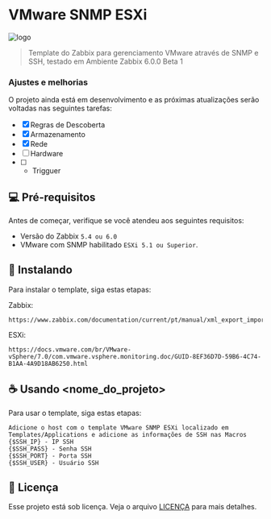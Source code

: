# VMware SNMP ESXi

<img src="https://assets.zabbix.com/img/tmp/logo/logo_bad_example.png" alt="logo">

> Template do Zabbix para gerenciamento VMware através de SNMP e SSH, testado em Ambiente Zabbix 6.0.0 Beta 1

### Ajustes e melhorias

O projeto ainda está em desenvolvimento e as próximas atualizações serão voltadas nas seguintes tarefas:

- [x] Regras de Descoberta
- [x] Armazenamento
- [x] Rede
- [ ] Hardware
- [ ] + Trigguer

## 💻 Pré-requisitos

Antes de começar, verifique se você atendeu aos seguintes requisitos:

* Versão do Zabbix `5.4 ou 6.0`
* VMware com SNMP habilitado `ESXi 5.1 ou Superior`.

## 🚀 Instalando

Para instalar o template, siga estas etapas:

Zabbix:
```
https://www.zabbix.com/documentation/current/pt/manual/xml_export_import
```

ESXi:
```
https://docs.vmware.com/br/VMware-vSphere/7.0/com.vmware.vsphere.monitoring.doc/GUID-8EF36D7D-59B6-4C74-B1AA-4A9D18AB6250.html
```

## ☕ Usando <nome_do_projeto>

Para usar o template, siga estas etapas:

```
Adicione o host com o template VMware SNMP ESXi localizado em Templates/Applications e adicione as informações de SSH nas Macros
{$SSH_IP} - IP SSH
{$SSH_PASS} - Senha SSH
{$SSH_PORT} - Porta SSH
{$SSH_USER} - Usuário SSH
```

## 📝 Licença

Esse projeto está sob licença. Veja o arquivo [LICENÇA](LICENSE.md) para mais detalhes.
